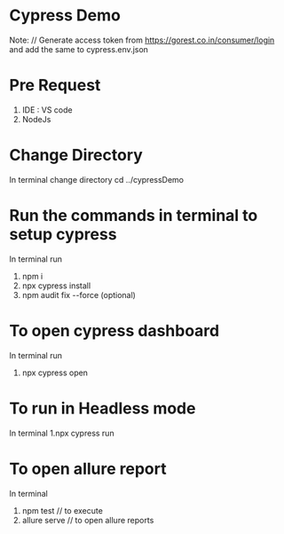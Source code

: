 # Cypress Demo

Note:  // Generate access token from https://gorest.co.in/consumer/login and add the same to cypress.env.json
# Pre Request

1. IDE : VS code
2. NodeJs


# Change Directory

In terminal change directory
cd ../cypressDemo


# Run the commands in terminal to setup cypress

In terminal run
1. npm i
2. npx cypress install
3. npm audit fix --force (optional)


# To open cypress dashboard

In terminal run
1. npx cypress open


# To run in Headless mode

In terminal
1.npx cypress run

# To open allure report
 In terminal
 
  1. npm test // to execute
 2. allure serve // to open allure reports

